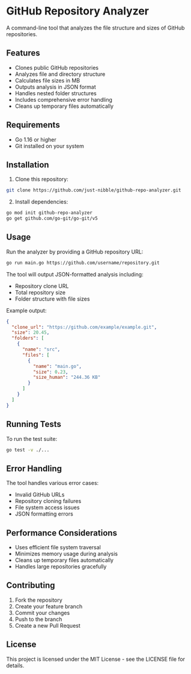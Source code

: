 # GitHub Repository Analyzer

A command-line tool that analyzes the file structure and sizes of GitHub repositories.

## Features

- Clones public GitHub repositories
- Analyzes file and directory structure
- Calculates file sizes in MB
- Outputs analysis in JSON format
- Handles nested folder structures
- Includes comprehensive error handling
- Cleans up temporary files automatically

## Requirements

- Go 1.16 or higher
- Git installed on your system

## Installation

  1. Clone this repository:

```bash
git clone https://github.com/just-nibble/github-repo-analyzer.git
```

2. Install dependencies:

```bash
go mod init github-repo-analyzer
go get github.com/go-git/go-git/v5
```

## Usage

Run the analyzer by providing a GitHub repository URL:

```bash
go run main.go https://github.com/username/repository.git
```

The tool will output JSON-formatted analysis including:

- Repository clone URL
- Total repository size
- Folder structure with file sizes

Example output:

```json
{
  "clone_url": "https://github.com/example/example.git",
  "size": 20.45,
  "folders": [
    {
      "name": "src",
      "files": [
        {
          "name": "main.go",
          "size": 0.23,
          "size_human": "244.36 KB"
        }
      ]
    }
  ]
}
```

## Running Tests

To run the test suite:

```bash
go test -v ./...
```

## Error Handling

The tool handles various error cases:

- Invalid GitHub URLs
- Repository cloning failures
- File system access issues
- JSON formatting errors

## Performance Considerations

- Uses efficient file system traversal
- Minimizes memory usage during analysis
- Cleans up temporary files automatically
- Handles large repositories gracefully

## Contributing

1. Fork the repository
2. Create your feature branch
3. Commit your changes
4. Push to the branch
5. Create a new Pull Request

## License

This project is licensed under the MIT License - see the LICENSE file for details.
